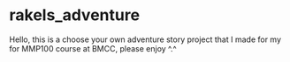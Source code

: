 # rakels_adventure
Hello, this is a choose your own adventure story project that I made for my for MMP100 course at BMCC, please enjoy ^.^
